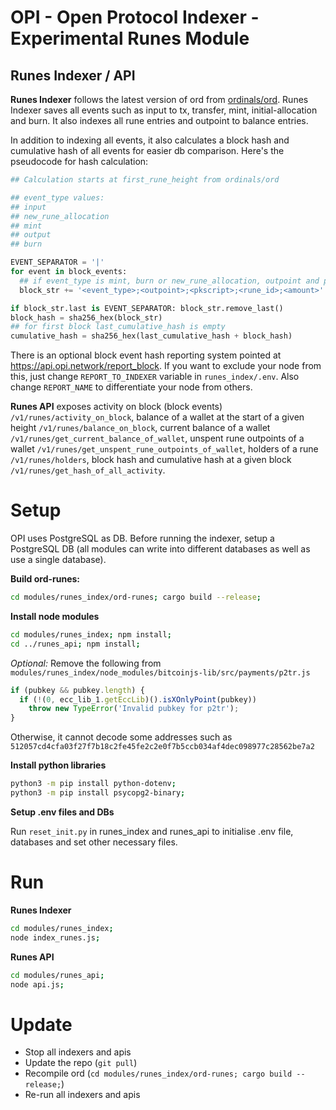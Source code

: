 # OPI - Open Protocol Indexer - Experimental Runes Module

## Runes Indexer / API

**Runes Indexer** follows the latest version of ord from [ordinals/ord](https://github.com/ordinals/ord). Runes Indexer saves all events such as input to tx, transfer, mint, initial-allocation and burn. It also indexes all rune entries and outpoint to balance entries.

In addition to indexing all events, it also calculates a block hash and cumulative hash of all events for easier db comparison. Here's the pseudocode for hash calculation:
```python
## Calculation starts at first_rune_height from ordinals/ord

## event_type values:
## input
## new_rune_allocation
## mint
## output
## burn

EVENT_SEPARATOR = '|'
for event in block_events:
  ## if event_type is mint, burn or new_rune_allocation, outpoint and pkscript is empty
  block_str += '<event_type>;<outpoint>;<pkscript>;<rune_id>;<amount>' + EVENT_SEPARATOR

if block_str.last is EVENT_SEPARATOR: block_str.remove_last()
block_hash = sha256_hex(block_str)
## for first block last_cumulative_hash is empty
cumulative_hash = sha256_hex(last_cumulative_hash + block_hash)
```

There is an optional block event hash reporting system pointed at https://api.opi.network/report_block. If you want to exclude your node from this, just change `REPORT_TO_INDEXER` variable in `runes_index/.env`.
Also change `REPORT_NAME` to differentiate your node from others.

**Runes API** exposes activity on block (block events) `/v1/runes/activity_on_block`, balance of a wallet at the start of a given height `/v1/runes/balance_on_block`, current balance of a wallet `/v1/runes/get_current_balance_of_wallet`, unspent rune outpoints of a wallet `/v1/runes/get_unspent_rune_outpoints_of_wallet`, holders of a rune `/v1/runes/holders`, block hash and cumulative hash at a given block `/v1/runes/get_hash_of_all_activity`.

# Setup

OPI uses PostgreSQL as DB. Before running the indexer, setup a PostgreSQL DB (all modules can write into different databases as well as use a single database).

**Build ord-runes:**
```bash
cd modules/runes_index/ord-runes; cargo build --release;
```

**Install node modules**
```bash
cd modules/runes_index; npm install;
cd ../runes_api; npm install;
```
*Optional:*
Remove the following from `modules/runes_index/node_modules/bitcoinjs-lib/src/payments/p2tr.js`
```js
if (pubkey && pubkey.length) {
  if (!(0, ecc_lib_1.getEccLib)().isXOnlyPoint(pubkey))
    throw new TypeError('Invalid pubkey for p2tr');
}
```
Otherwise, it cannot decode some addresses such as `512057cd4cfa03f27f7b18c2fe45fe2c2e0f7b5ccb034af4dec098977c28562be7a2`

**Install python libraries**
```bash
python3 -m pip install python-dotenv;
python3 -m pip install psycopg2-binary;
```

**Setup .env files and DBs**

Run `reset_init.py` in runes_index and runes_api to initialise .env file, databases and set other necessary files.

# Run

**Runes Indexer**
```bash
cd modules/runes_index;
node index_runes.js;
```

**Runes API**
```bash
cd modules/runes_api;
node api.js;
```

# Update

- Stop all indexers and apis
- Update the repo (`git pull`)
- Recompile ord (`cd modules/runes_index/ord-runes; cargo build --release;`)
- Re-run all indexers and apis
